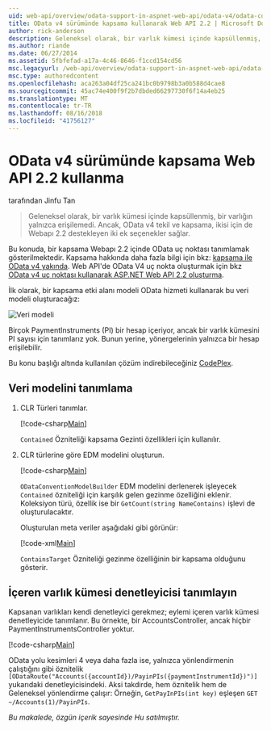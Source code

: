 ```yaml
---
uid: web-api/overview/odata-support-in-aspnet-web-api/odata-v4/odata-containment-in-web-api-22
title: OData v4 sürümünde kapsama kullanarak Web API 2.2 | Microsoft Docs
author: rick-anderson
description: Geleneksel olarak, bir varlık kümesi içinde kapsüllenmiş, bir varlığın yalnızca erişilemedi. Ancak, OData v4 tekil ve Con olmak üzere iki ek seçenekler sağlar...
ms.author: riande
ms.date: 06/27/2014
ms.assetid: 5fbfefad-a17a-4c46-8646-f1ccd154cd56
msc.legacyurl: /web-api/overview/odata-support-in-aspnet-web-api/odata-v4/odata-containment-in-web-api-22
msc.type: authoredcontent
ms.openlocfilehash: aca263a04df25ca241bc0b9798b3a0b588d4cae8
ms.sourcegitcommit: 45ac74e400f9f2b7dbded66297730f6f14a4eb25
ms.translationtype: MT
ms.contentlocale: tr-TR
ms.lasthandoff: 08/16/2018
ms.locfileid: "41756127"
---
```

<a name="containment-in-odata-v4-using-web-api-22"></a>OData v4 sürümünde kapsama Web API 2.2 kullanma
====================
tarafından Jinfu Tan

> Geleneksel olarak, bir varlık kümesi içinde kapsüllenmiş, bir varlığın yalnızca erişilemedi. Ancak, OData v4 tekil ve kapsama, ikisi için de Webapı 2.2 destekleyen iki ek seçenekler sağlar.


Bu konuda, bir kapsama Webapı 2.2 içinde OData uç noktası tanımlamak gösterilmektedir. Kapsama hakkında daha fazla bilgi için bkz: [kapsama ile OData v4 yakında](https://blogs.msdn.com/b/odatateam/archive/2014/03/13/containment-is-coming-with-odata-v4.aspx). Web API'de OData V4 uç nokta oluşturmak için bkz [OData v4 uç noktası kullanarak ASP.NET Web API 2.2 oluşturma](create-an-odata-v4-endpoint.md).

İlk olarak, bir kapsama etki alanı modeli OData hizmeti kullanarak bu veri modeli oluşturacağız:

![Veri modeli](odata-containment-in-web-api-22/_static/image1.png)

Birçok PaymentInstruments (PI) bir hesap içeriyor, ancak bir varlık kümesini PI sayısı için tanımlarız yok. Bunun yerine, yönergelerinin yalnızca bir hesap erişilebilir.

Bu konu başlığı altında kullanılan çözüm indirebileceğiniz [CodePlex](https://aspnet.codeplex.com/SourceControl/latest#Samples/WebApi/OData/v4/ODataContainmentSample/).

## <a name="defining-the-data-model"></a>Veri modelini tanımlama

1. CLR Türleri tanımlar.

    [!code-csharp[Main](odata-containment-in-web-api-22/samples/sample1.cs)]

    `Contained` Özniteliği kapsama Gezinti özellikleri için kullanılır.
2. CLR türlerine göre EDM modelini oluşturun.

    [!code-csharp[Main](odata-containment-in-web-api-22/samples/sample2.cs)]

    `ODataConventionModelBuilder` EDM modelini derlenerek işleyecek `Contained` özniteliği için karşılık gelen gezinme özelliğini eklenir. Koleksiyon türü, özellik ise bir `GetCount(string NameContains)` işlevi de oluşturulacaktır.

    Oluşturulan meta veriler aşağıdaki gibi görünür:

    [!code-xml[Main](odata-containment-in-web-api-22/samples/sample3.xml?highlight=10)]

    `ContainsTarget` Özniteliği gezinme özelliğinin bir kapsama olduğunu gösterir.

## <a name="define-the-containing-entity-set-controller"></a>İçeren varlık kümesi denetleyicisi tanımlayın

Kapsanan varlıkları kendi denetleyici gerekmez; eylemi içeren varlık kümesi denetleyicide tanımlanır. Bu örnekte, bir AccountsController, ancak hiçbir PaymentInstrumentsController yoktur.

[!code-csharp[Main](odata-containment-in-web-api-22/samples/sample4.cs)]

OData yolu kesimleri 4 veya daha fazla ise, yalnızca yönlendirmenin çalıştığını gibi öznitelik `[ODataRoute("Accounts({accountId})/PayinPIs({paymentInstrumentId})")]` yukarıdaki denetleyicisindeki. Aksi takdirde, hem öznitelik hem de Geleneksel yönlendirme çalışır: Örneğin, `GetPayInPIs(int key)` eşleşen `GET ~/Accounts(1)/PayinPIs`.

*Bu makalede, özgün içerik sayesinde Hu satılmıştır.*
